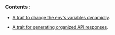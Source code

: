### Contents : 

* [A trait to change the env's variables dynamiclly](https://github.com/adnane-ka/my-helpers/blob/main/Helpers/LaravelEnvChanger.php). 

* [A trait for generating organized API responses](https://github.com/adnane-ka/my-helpers/blob/main/Helpers/Formatter.php).
